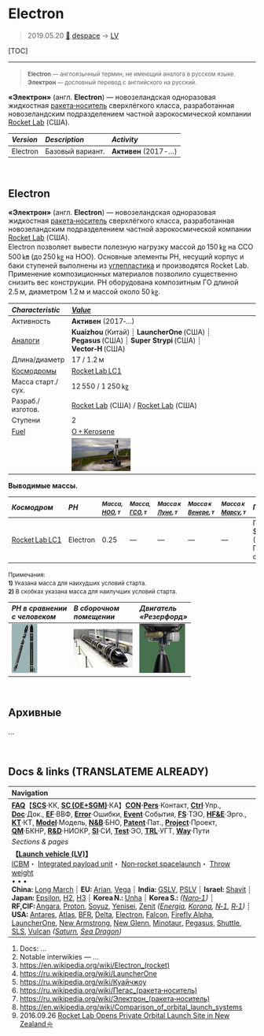 # Electron
> 2019.05.20 [🚀](../index/index.md) [despace](index.md) → [LV](lv.md)

[TOC]

---

> <small>**Electron** — англоязычный термин, не имеющий аналога в русском языке. **Электрон** — дословный перевод с английского на русский.</small>

**«Электрон»** (англ. **Electron**) — новозеландская одноразовая жидкостная [ракета‑носитель](lv.md) сверхлёгкого класса, разработанная новозеландским подразделением частной аэрокосмической компании [Rocket Lab](zz_rocket_lab.md) (США).

|*Version*|*Description*|*Activity*|
|:--|:--|:--|
|Electron|Базовый вариант.|**Активен** (2017 ‑ …)|



<p style="page-break-after:always"> </p>

## Electron
**«Электрон»** (англ. **Electron**) — новозеландская одноразовая жидкостная [ракета‑носитель](lv.md) сверхлёгкого класса, разработанная новозеландским подразделением частной аэрокосмической компании [Rocket Lab](zz_rocket_lab.md) (США).  
Electron позволяет вывести полезную нагрузку массой до 150 ㎏ на ССО 500 ㎞ (до 250 ㎏ на НОО). Основные элементы РН, несущий корпус и баки ступеней выполнены из [углепластика](cfrp.md) и производятся Rocket Lab. Применение композиционных материалов позволило существенно снизить вес конструкции. РН оборудована композитным ГО длиной 2.5 м, диаметром 1.2 м и массой около 50 ㎏.

|*Characteristic*|*[Value](si.md)*|
|:--|:--|
|Активность|**Активен** (2017‑…)|
|[Аналоги](analogue.md)|**Kuaizhou** (Китай) ┊ **LauncherOne** (США) ┊ **Pegasus** (США) ┊ **Super Strypi** (США) ┊ **Vector‑H** (США)|
|Длина/диаметр|17 / 1.2 м|
|[Космодромы](spaceport.md)|[Rocket Lab LC1](rocket_lab_lc1.md)|
|Масса старт./сух.|12 550 / 1 250 ㎏|
|Разраб./изготов.|[Rocket Lab](zz_rocket_lab.md) (США) / [Rocket Lab](zz_rocket_lab.md) (США)|
|Ступени|2|
|[Fuel](fuel.md)|[O + Kerosene](o_plus.md)|
| |[![](f/lv/electron/electron_first_launch_thumb.jpg)](f/lv/electron/electron_first_launch.jpg)|

**Выводимые массы.**

|*Космодром*|*РН*|<small>*Масса,<br> [НОО](nnb.md), т*</small>|<small>*Масса,<br> [ГСО](nnb.md), т*</small>|<small>*Масса к<br> [Луне](moon.md), т*</small>|<small>*Масса к<br> [Венере](venus.md), т*</small>|<small>*Масса к<br> [Марсу](mars.md), т*</small>|*Примечания*|
|:--|:--|:--|:--|:--|:--|:--|:--|
|[Rocket Lab LC1](rocket_lab_lc1.md)|Electron|0.25|—|—|—|—|Пуск — $ 6 млн (2019 г);<br> ПН 1.99 % от ст.массы|

<small>Примечания:<br> **1)** Указана масса для наихудших условий старта.<br> **2)** В скобках указана масса для наилучших условий старта.</small>

|*РН в сравнении<br> с человеком*|*В сборочном<br> помещении*|*Двигатель<br> «Резерфорд»*|
|:--|:--|:--|
|[![](f/lv/electron/electron_and_human_2017_thumb.jpg)](f/lv/electron/electron_and_human_2017.png)|[![](f/lv/electron/2017_04_thumb.jpg)](f/lv/electron/2017_04.jpg)|[![](f/lv/electron/electron_rocket_engine_5_thumb.jpg)](f/lv/electron/electron_rocket_engine_5.png)|



<p style="page-break-after:always"> </p>

## Архивные

…



<p style="page-break-after:always"> </p>

## Docs & links (TRANSLATEME ALREADY)
|Navigation|
|:--|
|**[FAQ](faq.md)**【**[SCS](scs.md)**·КК, **[SC (OE+SGM)](sc.md)**·КА】**[CON](contact.md)·[Pers](person.md)**·Контакт, **[Ctrl](control.md)**·Упр., **[Doc](doc.md)**·Док., **[EF](ef.md)**·ВВФ, **[Error](error.md)**·Ошибки, **[Event](event.md)**·События, **[FS](fs.md)**·ТЭО, **[HF&E](hfe.md)**·Эрго., **[KT](kt.md)**·КТ, **[Model](model.md)**·Модель, **[N&B](nnb.md)**·БНО, **[Patent](патент.md)**·Пат., **[Project](project.md)**·Проект, **[QM](qm.md)**·БКНР, **[R&D](rnd.md)**·НИОКР, **[SI](si.md)**·СИ, **[Test](test.md)**·ЭО, **[TRL](trl.md)**·УГТ, **[Way](way.md)**·Пути|
|*Sections & pages*|
|**【[Launch vehicle (LV)](lv.md)】**<br> [ICBM](icbm.md)・ [Integrated payload unit](lv.md)・ [Non‑rocket spacelaunch](nrs.md)・ [Throw weight](throw_weight.md)<br>• • •<br> **China:** [Long March](long_march.md) ┊ **EU:** [Arian](arian.md), [Vega](vega.md) ┊ **India:** [GSLV](gslv.md), [PSLV](pslv.md) ┊ **Israel:** [Shavit](shavit.md) ┊ **Japan:** [Epsilon](epsilon.md), [H2](h2.md), [H3](h3.md) ┊ **Korea N.:** [Unha](unha.md) ┊ **Korea S.:** *([Naro‑1](naro_1.md))* ┊ **RF,CIF:** [Angara](angara.md), [Proton](proton.md), [Soyuz](soyuz.md), [Yenisei](yenisei.md), [Zenit](zenit.md) *([Energia](energia.md), [Korona](korona.md), [N‑1](n_1.md), [R‑1](r_7.md))* ┊ **USA:** [Antares](antares.md), [Atlas](atlas.md), [BFR](bfr.md), [Delta](delta.md), [Electron](electron.md), [Falcon](falcon.md), [Firefly Alpha](firefly_alpha.md), [LauncherOne](launcherone.md), [New Armstrong](new_armstrong.md), [New Glenn](new_glenn.md), [Minotaur](minotaur.md), [Pegasus](pegasus.md), [Shuttle](shuttle.md), [SLS](sls.md), [Vulcan](vulcan.md) *([Saturn](saturn_lv.md), [Sea Dragon](sea_dragon.md))*|

   1. Docs: …
   1. Notable interwikies — …
   1. <https://en.wikipedia.org/wiki/Electron_(rocket)>
   1. <https://ru.wikipedia.org/wiki/LauncherOne>
   1. <https://ru.wikipedia.org/wiki/Куайчжоу>
   1. <https://ru.wikipedia.org/wiki/Пегас_(ракета‑носитель)>
   1. <https://ru.wikipedia.org/wiki/Электрон_(ракета‑носитель)>
   1. <https://en.wikipedia.org/wiki/Comparison_of_orbital_launch_systems>
   1. 2016.09.26 [Rocket Lab Opens Private Orbital Launch Site in New Zealand ⎆](https://www.space.com/34195-rocket-lab-opens-private-launch-site-new-zealand.html)
